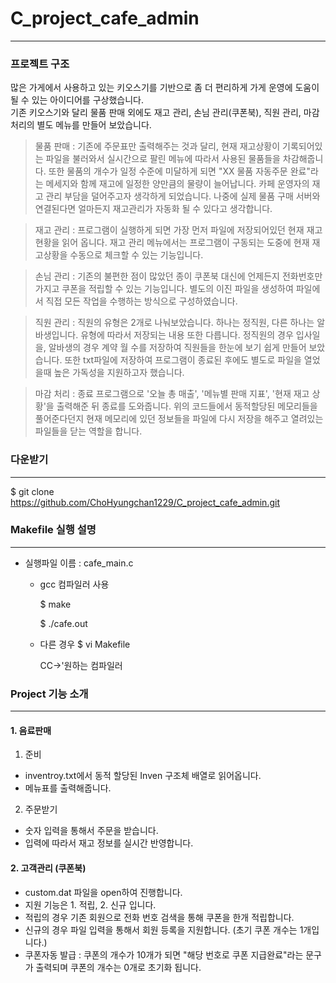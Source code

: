 # C_project_cafe_admin
-----------------------
### 프로젝트 구조
많은 가게에서 사용하고 있는 키오스기를 기반으로 좀 더 편리하게 가게 운영에 도움이 될 수 있는 아이디어를 구상했습니다.  
기존 키오스기와 달리 물품 판매 외에도 재고 관리, 손님 관리(쿠폰북), 직원 관리, 마감 처리의 별도 메뉴를 만들어 보았습니다.  
>물품 판매 : 기존에 주문표만 출력해주는 것과 달리, 현재 재고상황이 기록되어있는 파일을 불러와서 실시간으로 팔린 메뉴에 따라서 사용된 물품들을 차감해줍니다. 또한 물품의 개수가 일정 수준에 미달하게 되면 "XX 물품 자동주문 완료"라는 메세지와 함께 재고에 일정한 양만큼의 물량이 늘어납니다. 카페 운영자의 재고 관리 부담을 덜어주고자 생각하게 되었습니다. 나중에 실제 물품 구매 서버와 연결된다면 얼마든지 재고관리가 자동화 될 수 있다고 생각합니다.

>재고 관리 : 프로그램이 실행하게 되면 가장 먼저 파일에 저장되어있던 현재 재고현황을 읽어 옵니다. 재고 관리 메뉴에서는 프로그램이 구동되는 도중에 현재 재고상황을 수동으로 체크할 수 있는 기능입니다.

>손님 관리 : 기존의 불편한 점이 많았던 종이 쿠폰북 대신에 언제든지 전화번호만 가지고 쿠폰을 적립할 수 있는 기능입니다. 별도의 이진 파일을 생성하여 파일에서 직접 모든 작업을 수행하는 방식으로 구성하였습니다.

>직원 관리 : 직원의 유형은 2개로 나눠보았습니다. 하나는 정직원, 다른 하나는 알바생입니다. 유형에 따라서 저장되는 내용 또한 다릅니다. 정직원의 경우 입사일을, 알바생의 경우 계약 월 수를 저장하여 직원들을 한눈에 보기 쉽게 만들어 보았습니다. 또한 txt파일에 저장하여 프로그램이 종료된 후에도 별도로 파일을 열었을때 높은 가독성을 지원하고자 했습니다.

>마감 처리 : 종료 프로그램으로 '오늘 총 매출', '메뉴별 판매 지표', '현재 재고 상황'을 출력해준 뒤 종료를 도와줍니다. 위의 코드들에서 동적할당된 메모리들을 풀어준다던지 현재 메모리에 있던 정보들을 파일에 다시 저장을 해주고 열려있는 파일들을 닫는 역할을 합니다.

### 다운받기
-----------------

 $ git clone https://github.com/ChoHyungchan1229/C_project_cafe_admin.git

### Makefile 실행 설명
-----------------------
* 실행파일 이름 : cafe_main.c
  * gcc 컴파일러 사용
  
    $ make  
  
    $ ./cafe.out  

  * 다른 경우
    $ vi Makefile  
  
    CC->'원하는 컴파일러  

### Project 기능 소개
----------------------
#### 1. 음료판매
1. 준비
  * inventroy.txt에서 동적 할당된 Inven 구조체 배열로 읽어옵니다.
  * 메뉴표를 출력해줍니다.
2. 주문받기
  * 숫자 입력을 통해서 주문을 받습니다.
  * 입력에 따라서 재고 정보를 실시간 반영합니다.  

#### 2. 고객관리 (쿠폰북)  
  * custom.dat 파일을 open하여 진행합니다.
  * 지원 기능은 1. 적립, 2. 신규 입니다.
  * 적립의 경우 기존 회원으로 전화 번호 검색을 통해 쿠폰을 한개 적립합니다.
  * 신규의 경우 파일 입력을 통해서 회원 등록을 지원합니다. (초기 쿠폰 개수는 1개입니다.)
  * 쿠폰자동 발급 : 쿠폰의 개수가 10개가 되면 "해당 번호로 쿠폰 지급완료"라는 문구가 출력되며 쿠폰의 개수는 0개로 초기화 됩니다.
